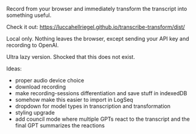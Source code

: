 Record from your browser and immediately transform the transcript into something useful.

Check it out: https://luccahellriegel.github.io/transcribe-transform/dist/

Local only. Nothing leaves the browser, except sending your API key and recording to OpenAI.

Ultra lazy version. Shocked that this does not exist.

Ideas:

- proper audio device choice
- download recording
- make recording-sessions differentiation and save stuff in indexedDB
- somehow make this easier to import in LogSeq
- dropdown for model types in transcription and transformation
- styling upgrade
- add council mode where multiple GPTs react to the transcript and the final GPT summarizes the reactions
